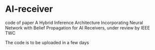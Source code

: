 # AI-receiver
code of paper A Hybrid Inference Architecture Incorporating Neural Network with Belief Propagation for AI Receivers, under review by IEEE TWC

The code is to be uploaded in a few days
